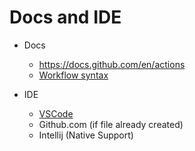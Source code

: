 <!-- .slide: class="with-code" -->
# Docs and IDE

* Docs
  * https://docs.github.com/en/actions
  * [Workflow syntax](https://docs.github.com/en/actions/using-workflows/workflow-syntax-for-github-actions)

* IDE

  * [VSCode](https://marketplace.visualstudio.com/items?itemName=cschleiden.vscode-github-actions)
  * Github.com (if file already created)
  * Intellij (Native Support)

